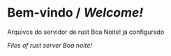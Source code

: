 # Bem-vindo / *Welcome!*

Arquivos do servidor de rust Boa Noite! já configurado

*Files of rust server Boa noite!*
